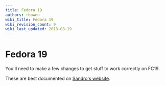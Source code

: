 ```yaml
---
title: Fedora 19
authors: rbowen
wiki_title: Fedora 19
wiki_revision_count: 9
wiki_last_updated: 2013-08-19
---
```


# Fedora 19

You'll need to make a few changes to get stuff to work correctly on FC19.

These are best documented on [Sandro's website](http://www.blog.sandro-mathys.ch/2013/08/install-rdo-havana-2-on-fedora-19-and.html).
